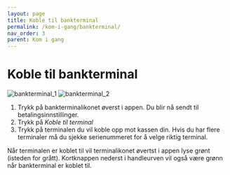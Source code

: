 ```yaml
---
layout: page
title: Koble til bankterminal
permalink: /kom-i-gang/bankterminal/
nav_order: 3
parent: Kom i gang
---
```


# Koble til bankterminal 
![bankterminal_1](/pos-doc/assets/images/dokumentasjon_betaling_terminal_1.jpg)
![bankterminal_2](/pos-doc/assets/images/dokumentasjon_betaling_terminal_2.jpg)

1. Trykk på bankterminalikonet øverst i appen. Du blir nå sendt til betalingsinnstillinger.
2. Trykk på _Koble til terminal_ 
3. Trykk på terminalen du vil koble opp mot kassen din. Hvis du har flere terminaler må du sjekke serienummeret for å velge riktig terminal.

Når terminalen er koblet til vil terminalikonet øvertst i appen lyse grønt (isteden for grått). Kortknappen nederst i handleurven vil også være grønn når bankterminal er koblet til.
